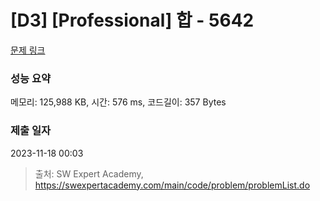 # [D3] [Professional] 합 - 5642 

[문제 링크](https://swexpertacademy.com/main/code/problem/problemDetail.do?contestProbId=AWXQm2SqdxkDFAUo) 

### 성능 요약

메모리: 125,988 KB, 시간: 576 ms, 코드길이: 357 Bytes

### 제출 일자

2023-11-18 00:03



> 출처: SW Expert Academy, https://swexpertacademy.com/main/code/problem/problemList.do